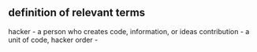 ## definition of relevant terms

hacker - a person who creates code, information, or ideas 
contribution - a unit of code, 
hacker order - 
